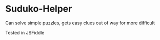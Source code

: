 # Suduko-Helper
Can solve simple puzzles, gets easy clues out of way for more difficult

Tested in JSFiddle
